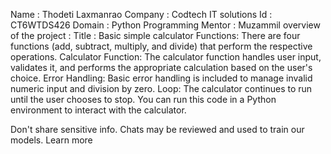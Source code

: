Name : Thodeti Laxmanrao
Company : Codtech IT solutions 
Id : CT6WTDS426
Domain : Python Programming 
Mentor : Muzammil
overview of the project :
Title : Basic simple calculator
Functions: There are four functions (add, subtract, multiply, and divide) that perform the respective operations.
Calculator
Function: The calculator function handles user input, validates it, and performs the appropriate calculation based on the user's choice.
Error Handling: Basic error handling is included to manage invalid numeric input and division by zero.
Loop: The calculator continues to run until the user chooses to stop.
You can run this code in a Python environment to interact with the calculator.




Don't share sensitive info. Chats may be reviewed and used to train our models. Learn more
